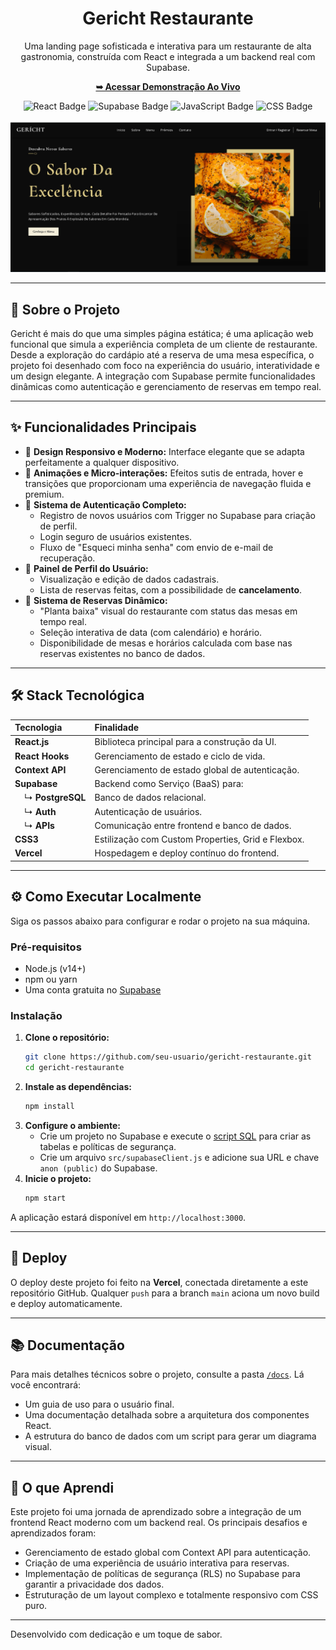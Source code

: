 <div align="center">
  
  <h1><b>Gericht Restaurante</b></h1>
  <p>Uma landing page sofisticada e interativa para um restaurante de alta gastronomia, construída com React e integrada a um backend real com Supabase.</p>

  <p>
    <a href="https://gericht-restaurante-one.vercel.app/"><strong>➥ Acessar Demonstração Ao Vivo</strong></a>
  </p>

  <img src="https://img.shields.io/badge/React-20232A?style=for-the-badge&logo=react&logoColor=61DAFB" alt="React Badge"/>
  <img src="https://img.shields.io/badge/Supabase-3ECF8E?style=for-the-badge&logo=supabase&logoColor=white" alt="Supabase Badge"/>
  <img src="https://img.shields.io/badge/JavaScript-F7DF1E?style=for-the-badge&logo=javascript&logoColor=black" alt="JavaScript Badge"/>
  <img src="https://img.shields.io/badge/CSS-239120?&style=for-the-badge&logo=css3&logoColor=white" alt="CSS Badge"/>
</div>

<br>

<div align="center">
  <img src="./public/home.png" alt="Demonstração do site Gericht">
</div>

</div>

---

## 📜 Sobre o Projeto

Gericht é mais do que uma simples página estática; é uma aplicação web funcional que simula a experiência completa de um cliente de restaurante. Desde a exploração do cardápio até a reserva de uma mesa específica, o projeto foi desenhado com foco na experiência do usuário, interatividade e um design elegante. A integração com Supabase permite funcionalidades dinâmicas como autenticação e gerenciamento de reservas em tempo real.

---

## ✨ Funcionalidades Principais

-   🎨 **Design Responsivo e Moderno:** Interface elegante que se adapta perfeitamente a qualquer dispositivo.
-   🚀 **Animações e Micro-interações:** Efeitos sutis de entrada, hover e transições que proporcionam uma experiência de navegação fluida e premium.
-   🔐 **Sistema de Autenticação Completo:**
    -   Registro de novos usuários com Trigger no Supabase para criação de perfil.
    -   Login seguro de usuários existentes.
    -   Fluxo de "Esqueci minha senha" com envio de e-mail de recuperação.
-   👤 **Painel de Perfil do Usuário:**
    -   Visualização e edição de dados cadastrais.
    -   Lista de reservas feitas, com a possibilidade de **cancelamento**.
-   📅 **Sistema de Reservas Dinâmico:**
    -   "Planta baixa" visual do restaurante com status das mesas em tempo real.
    -   Seleção interativa de data (com calendário) e horário.
    -   Disponibilidade de mesas e horários calculada com base nas reservas existentes no banco de dados.

---

## 🛠️ Stack Tecnológica

| Tecnologia | Finalidade |
| :--- | :--- |
| **React.js** | Biblioteca principal para a construção da UI. |
| **React Hooks** | Gerenciamento de estado e ciclo de vida. |
| **Context API** | Gerenciamento de estado global de autenticação. |
| **Supabase** | Backend como Serviço (BaaS) para: |
|     ↳ **PostgreSQL** | Banco de dados relacional. |
|     ↳ **Auth** | Autenticação de usuários. |
|     ↳ **APIs** | Comunicação entre frontend e banco de dados. |
| **CSS3** | Estilização com Custom Properties, Grid e Flexbox. |
| **Vercel** | Hospedagem e deploy contínuo do frontend. |

---

## ⚙️ Como Executar Localmente

Siga os passos abaixo para configurar e rodar o projeto na sua máquina.

### Pré-requisitos
-   Node.js (v14+)
-   npm ou yarn
-   Uma conta gratuita no [Supabase](https://supabase.com)

### Instalação

1.  **Clone o repositório:**
    ```bash
    git clone https://github.com/seu-usuario/gericht-restaurante.git
    cd gericht-restaurante
    ```
2.  **Instale as dependências:**
    ```bash
    npm install
    ```
3.  **Configure o ambiente:**
    -   Crie um projeto no Supabase e execute o [script SQL](caminho/para/seu/script.sql) para criar as tabelas e políticas de segurança.
    -   Crie um arquivo `src/supabaseClient.js` e adicione sua URL e chave `anon (public)` do Supabase.
4.  **Inicie o projeto:**
    ```bash
    npm start
    ```
A aplicação estará disponível em `http://localhost:3000`.

---

## 🚀 Deploy

O deploy deste projeto foi feito na **Vercel**, conectada diretamente a este repositório GitHub. Qualquer `push` para a branch `main` aciona um novo build e deploy automaticamente.

---

## 📚 Documentação

Para mais detalhes técnicos sobre o projeto, consulte a pasta [`/docs`](./docs/README.md). Lá você encontrará:
-   Um guia de uso para o usuário final.
-   Uma documentação detalhada sobre a arquitetura dos componentes React.
-   A estrutura do banco de dados com um script para gerar um diagrama visual.

---

## 🌟 O que Aprendi

Este projeto foi uma jornada de aprendizado sobre a integração de um frontend React moderno com um backend real. Os principais desafios e aprendizados foram:
-   Gerenciamento de estado global com Context API para autenticação.
-   Criação de uma experiência de usuário interativa para reservas.
-   Implementação de políticas de segurança (RLS) no Supabase para garantir a privacidade dos dados.
-   Estruturação de um layout complexo e totalmente responsivo com CSS puro.

---

Desenvolvido com dedicação e um toque de sabor.
